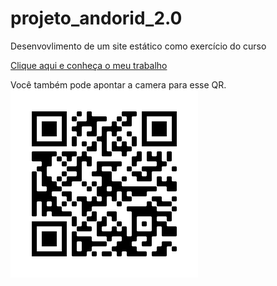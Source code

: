 # projeto_andorid_2.0
 Desenvovlimento de um site estático como exercício do curso

<a href="https://rodrigopca42.github.io/projeto_andorid_2.0/" target="_blank" rel="external">Clique aqui e conheça o meu trabalho</a>

<p>Você também pode apontar a camera para esse QR. <br>   <img src="qr-code_proj_android.png"></p>
